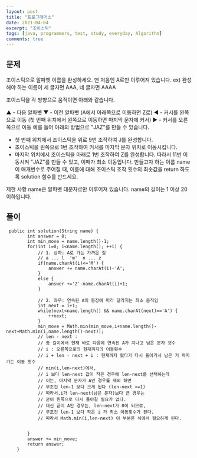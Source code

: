 ```yaml
---
layout: post
title: "프로그래머스"
date: 2021-04-04
excerpt: "조이스틱"
tags: [java, programmers, test, study, everyday, Algorithm]
comments: true
---
```




## 문제


조이스틱으로 알파벳 이름을 완성하세요. 맨 처음엔 A로만 이루어져 있습니다.
ex) 완성해야 하는 이름이 세 글자면 AAA, 네 글자면 AAAA

조이스틱을 각 방향으로 움직이면 아래와 같습니다.

▲ - 다음 알파벳
▼ - 이전 알파벳 (A에서 아래쪽으로 이동하면 Z로)
◀ - 커서를 왼쪽으로 이동 (첫 번째 위치에서 왼쪽으로 이동하면 마지막 문자에 커서)
▶ - 커서를 오른쪽으로 이동
예를 들어 아래의 방법으로 "JAZ"를 만들 수 있습니다.

- 첫 번째 위치에서 조이스틱을 위로 9번 조작하여 J를 완성합니다.
- 조이스틱을 왼쪽으로 1번 조작하여 커서를 마지막 문자 위치로 이동시킵니다.
- 마지막 위치에서 조이스틱을 아래로 1번 조작하여 Z를 완성합니다.
따라서 11번 이동시켜 "JAZ"를 만들 수 있고, 이때가 최소 이동입니다.
만들고자 하는 이름 name이 매개변수로 주어질 때, 이름에 대해 조이스틱 조작 횟수의 최솟값을 return 하도록 solution 함수를 만드세요.

제한 사항
name은 알파벳 대문자로만 이루어져 있습니다.
name의 길이는 1 이상 20 이하입니다.


## 풀이


```
 public int solution(String name) {
        int answer = 0;
        int min_move = name.length()-1; 
        for(int i=0; i<name.length(); ++i) {
			// 1. 상하: A로 가는 가까운 길
			// a ... l  'm'  n ... z
			if(name.charAt(i)<='M') {
				answer += name.charAt(i)-'A';
			}
			else {
				answer +='Z'-name.charAt(i)+1;
			}
			
			// 2. 좌우: 연속된 A의 등장에 따라 달라지는 최소 움직임
			int next = i+1;
			while(next<name.length() && name.charAt(next)=='A') {
				++next;
			}
			min_move = Math.min(min_move,i+name.length()-next+Math.min(i,name.length()-next));
			// len - next : 
			// 총 길이에서 현재 바로 다음에 연속된 A가 지나고 남은 문자 갯수
			// i : 오른쪽으로의 현재까지의 이동횟수
			// i + len - next + i : 현재까지 왔다가 다시 돌아가서 남은 거 까지 가는 이동 횟수
			// min(i,len-next)에서,
			// i 보다 len-next 값이 작은 경우에 len-next를 선택하는데
			// 이는, 마지막 문자가 A인 경우를 제외 하면
			// 무조건 len-1 보다 크게 된다 (len-next >=1)
			// 따라서,i가 len-next(남은 문자)보다 큰 경우는
			// 굳이 왼쪽으로 다시 돌아갈 필요가 없다.
			// 대신 끝이 A인 경우는, len-next가 0이 되므로,
			// 무조건 len-1 보다 작은 i 가 최소 이동횟수가 된다.
			// 따라서 Math.min(i,len-next) 이 부분은 식에서 필요하게 된다.
			
			
		}
		answer += min_move;
        return answer;
    }
```
    
